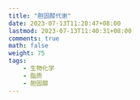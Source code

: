 ```yaml
---
title: "胆固醇代谢"
date: 2023-07-13T11:20:47+08:00
lastmod: 2023-07-13T11:40:31+08:00
comments: true
math: false
weight: 75
tags:
    - 生物化学
    - 脂质
    - 胆固醇
---
```


